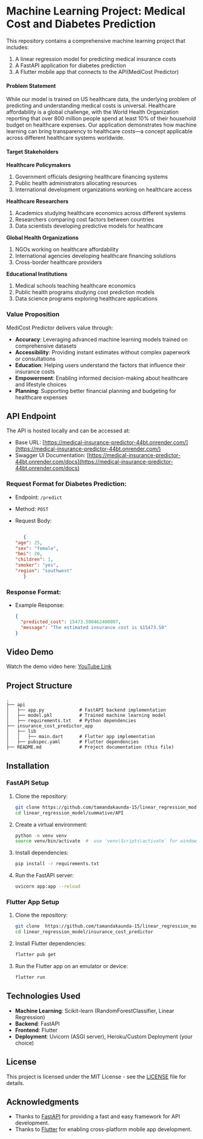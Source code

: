 # Machine Learning Project: Medical Cost and Diabetes Prediction

This repository contains a comprehensive machine learning project that includes:
1. A linear regression model for predicting medical insurance costs
2. A FastAPI application for diabetes prediction
3. A Flutter mobile app that connects to the API(MediCost Predictor)

#### Problem Statement 

While our model is trained on US healthcare data, the underlying problem of predicting and understanding medical costs is universal. Healthcare affordability is a global challenge, with the World Health Organization reporting that over 800 million people spend at least 10% of their household budget on healthcare expenses. Our application demonstrates how machine learning can bring transparency to healthcare costs—a concept applicable across different healthcare systems worldwide.

#### Target Stakeholders

 **Healthcare Policymakers**

1. Government officials designing healthcare financing systems
2. Public health administrators allocating resources
3. International development organizations working on healthcare access


 **Healthcare Researchers**

1. Academics studying healthcare economics across different systems
2. Researchers comparing cost factors between countries
3. Data scientists developing predictive models for healthcare


 **Global Health Organizations**

1. NGOs working on healthcare affordability
2. International agencies developing healthcare financing solutions
3. Cross-border healthcare providers

 **Educational Institutions**

1. Medical schools teaching healthcare economics
2. Public health programs studying cost prediction models
3. Data science programs exploring healthcare applications

### Value Proposition

MediCost Predictor delivers value through:

- **Accuracy**: Leveraging advanced machine learning models trained on comprehensive datasets
- **Accessibility**: Providing instant estimates without complex paperwork or consultations
- **Education**: Helping users understand the factors that influence their insurance costs
- **Empowerment**: Enabling informed decision-making about healthcare and lifestyle choices
- **Planning**: Supporting better financial planning and budgeting for healthcare expenses



## API Endpoint

The API is hosted locally and can be accessed at:
- Base URL: [https://medical-insurance-predictor-44bt.onrender.com/](https://medical-insurance-predictor-44bt.onrender.com/)
- Swagger UI Documentation: [https://medical-insurance-predictor-44bt.onrender.com/docs](https://medical-insurance-predictor-44bt.onrender.com/docs)

### Request Format for Diabetes Prediction:
- Endpoint: `/predict`
- Method: `POST`
- Request Body:

    ```json
    
       {
  "age": 25,
  "sex": "female",
  "bmi": 20,
  "children": 1,
  "smoker": "yes",
  "region": "southwest"
       }   
    ```

### Response Format:
- Example Response:

    ```json
    {
      "predicted_cost": 15473.500462400007,
      "message": "The estimated insurance cost is $15473.50"
    }
    ```

## Video Demo

Watch the demo video here: [YouTube Link](https://youtu.be/your-video-id)

## Project Structure

```
.
├── api
│   ├── app.py             # FastAPI backend implementation
│   ├── model.pkl          # Trained machine learning model
│   ├── requirements.txt   # Python dependencies
├── insurance_cost_predictor_app
│   ├── lib
│   │   ├── main.dart      # Flutter app implementation
│   ├── pubspec.yaml       # Flutter dependencies
├── README.md              # Project documentation (this file)
```

## Installation

### FastAPI Setup
1. Clone the repository:
    ```bash
    git clone https://github.com/tamandakaunda-15/linear_regression_model.git
    cd linear_regression_model/summative/API
    ```

2. Create a virtual environment:
    ```bash
    python -m venv venv
    source venv/bin/activate  #  use `venv\Scripts\activate` for windows
    ```

3. Install dependencies:
    ```bash
    pip install -r requirements.txt
    ```

4. Run the FastAPI server:

    ```bash
    uvicorn app:app --reload
    ```

### Flutter App Setup
1. Clone the repository:

    ```bash
    git clone  https://github.com/tamandakaunda-15/linear_regression_model.git
    cd linear_regression_model/insurance_cost_predictor
    ```

2. Install Flutter dependencies:

    ```bash
    flutter pub get
    ```

3. Run the Flutter app on an emulator or device:

    ```bash
    flutter run
    ```

## Technologies Used
- **Machine Learning**: Scikit-learn (RandomForestClassifier, Linear Regression)
- **Backend**: FastAPI
- **Frontend**: Flutter
- **Deployment**: Uvicorn (ASGI server), Heroku/Custom Deployment (your choice)




## License
This project is licensed under the MIT License - see the [LICENSE](LICENSE) file for details.

## Acknowledgments
- Thanks to [FastAPI](https://fastapi.tiangolo.com/) for providing a fast and easy framework for API development.
- Thanks to [Flutter](https://flutter.dev/) for enabling cross-platform mobile app development.

